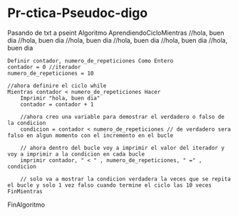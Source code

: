 # Pr-ctica-Pseudoc-digo
Pasando de txt a pseint
Algoritmo AprendiendoCicloMientras
	//hola, buen dia
	//hola, buen dia
	//hola, buen dia
	//hola, buen dia
	//hola, buen dia
	//hola, buen dia
	
	
	Definir contador, numero_de_repeticiones Como Entero
	contador = 0 //iterador
	numero_de_repeticiones = 10
	
	//ahora definire el ciclo while
	Mientras contador < numero_de_repeticiones Hacer
		Imprimir "hola, buen dia"
		contador = contador + 1
		
		//ahora creo una variable para demostrar el verdadero o falso de la condicion
		condicion = contador < numero_de_repeticiones // de verdadero sera falso en algun momento con el incremento en el bucle 
		
		// ahora dentro del bucle voy a imprimir el valor del iterador y voy a imprimir a la condicion en cada bucle
		imprimir contador, " < " , numero_de_repeticiones, " =" , condicion
		
		// solo va a mostrar la condicion verdadera la veces que se repita el bucle y solo 1 vez falso cuando termine el ciclo las 10 veces
	FinMientras
	
	
	
FinAlgoritmo
